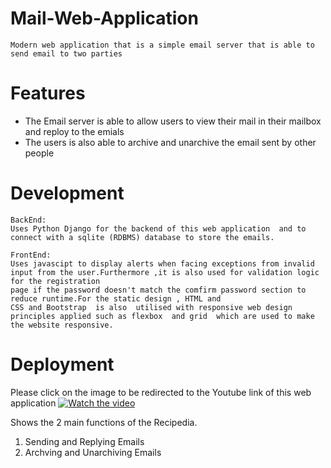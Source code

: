 # Mail-Web-Application

```
Modern web application that is a simple email server that is able to send email to two parties
```
# Features
- The Email server is able to allow users to view their mail in their mailbox and reploy to the emials
- The users is also able to archive and unarchive the email sent by other people
               
# Development
```
BackEnd:
Uses Python Django for the backend of this web application  and to connect with a sqlite (RDBMS) database to store the emails.

FrontEnd:
Uses javascipt to display alerts when facing exceptions from invalid input from the user.Furthermore ,it is also used for validation logic for the registration
page if the password doesn't match the comfirm password section to reduce runtime.For the static design , HTML and 
CSS and Bootstrap  is also  utilised with responsive web design principles applied such as flexbox  and grid  which are used to make the website responsive.
```


# Deployment
Please click on the image to be redirected to the Youtube link of this web application
[![Watch the video](https://img.youtube.com/vi/nTQUwghvy5Q/default.jpg)](https://youtu.be/nTQUwghvy5Q)

Shows the 2 main functions of the Recipedia.
1. Sending and Replying Emails
2. Archving and Unarchiving Emails

